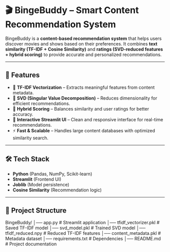 # 🎬 BingeBuddy – Smart Content Recommendation System  

BingeBuddy is a **content-based recommendation system** that helps users discover movies and shows based on their preferences. It combines **text similarity (TF-IDF + Cosine Similarity)** and **ratings (SVD-reduced features + hybrid scoring)** to provide accurate and personalized recommendations.  

---

## 🚀 Features  
- 📑 **TF-IDF Vectorization** – Extracts meaningful features from content metadata.  
- 🔎 **SVD (Singular Value Decomposition)** – Reduces dimensionality for efficient recommendations.  
- 🤝 **Hybrid Scoring** – Balances similarity and user ratings for better accuracy.  
- 🎨 **Interactive Streamlit UI** – Clean and responsive interface for real-time recommendations.  
- ⚡ **Fast & Scalable** – Handles large content databases with optimized similarity search.  

---

## 🛠️ Tech Stack  
- **Python** (Pandas, NumPy, Scikit-learn)  
- **Streamlit** (Frontend UI)  
- **Joblib** (Model persistence)  
- **Cosine Similarity** (Recommendation logic)  

---

## 📂 Project Structure  
BingeBuddy/
│── app.py # Streamlit application
│── tfidf_vectorizer.pkl # Saved TF-IDF model
│── svd_model.pkl # Trained SVD model
│── tfidf_reduced.npy # Reduced TF-IDF features
│── content_metadata.pkl # Metadata dataset
│── requirements.txt # Dependencies
│── README.md # Project documentation
